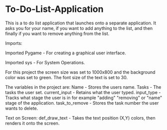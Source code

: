 # To-Do-List-Application
This is a to do list application that launches onto a separate application. It asks you for your name, if you want to add anything to the list, and then finally if you want to remove anything from the list.

Imports:

Imported Pygame - For creating a graphical user interface.

Imported sys - For System Operations.

For this project the screen size was set to 1000x800 and the background color was set to green.
The font size of the text is set to 30.

The variables in the project are:
Name - Stores the users name.
Tasks - The tasks the user set.
current_input - Retains what the user typed.
input_type - Tracks what stage the user is in for example "adding" "removing" or "name" stage of the application.
task_to_remove - Stores the task number the user wants to delete.


Text on Screen:
def_draw_text - Takes the text position (X,Y) colors, then renders it onto the screen.
